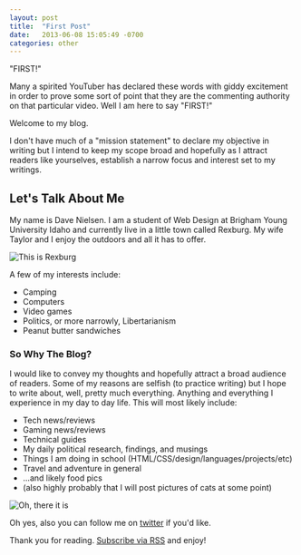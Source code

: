```yaml
---
layout: post
title:  "First Post"
date:   2013-06-08 15:05:49 -0700
categories: other
---
```

"FIRST!"

Many a spirited YouTuber has declared these words with giddy excitement in order to prove some sort of point that they are the commenting authority on that particular video. Well I am here to say "FIRST!"

Welcome to my blog.

I don't have much of a "mission statement" to declare my objective in writing but I intend to keep my scope broad and hopefully as I attract readers like yourselves, establish a narrow focus and interest set to my writings.

## Let's Talk About Me

My name is Dave Nielsen. I am a student of Web Design at Brigham Young University Idaho and currently live in a little town called Rexburg. My wife Taylor and I enjoy the outdoors and all it has to offer. 

![This is Rexburg](http://www.bartonseo.com/sites/default/files/images/rexburgjobs.jpg "Rexburg")

A few of my interests include:

- Camping
- Computers
- Video games
- Politics, or more narrowly, Libertarianism
- Peanut butter sandwiches

### So Why The Blog?

I would like to convey my thoughts and hopefully attract a broad audience of readers. Some of my reasons are selfish (to practice writing) but I hope to write about, well, pretty much everything. Anything and everything I experience in my day to day life. This will most likely include:

- Tech news/reviews
- Gaming news/reviews
- Technical guides
- My daily political research, findings, and musings
- Things I am doing in school (HTML/CSS/design/languages/projects/etc)
- Travel and adventure in general
- …and likely food pics
- (also highly probably that I will post pictures of cats at some point)

![Oh, there it is](http://www.joeydevilla.com/wordpress/wp-content/uploads/2005/08/jumping_cats_with_lightsabers.jpg "A picture of cats")

Oh yes, also you can follow me on [twitter](https://www.twitter.com/dhniels) if you'd like.

Thank you for reading. [Subscribe via RSS](http://dhniels.com/blog/feed.xml) and enjoy!

